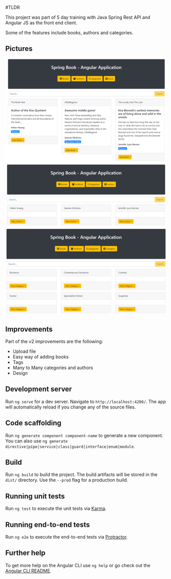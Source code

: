 #TLDR

This project was part of 5 day training with Java Spring Rest API and Angular JS as the front end client.

Some of the features include books, authors and categories.

## Pictures

![Books](https://raw.githubusercontent.com/asakapab0i/bookstore-angular/master/Books.PNG)
![Authors](https://raw.githubusercontent.com/asakapab0i/bookstore-angular/master/Authors.PNG)
![Categories](https://raw.githubusercontent.com/asakapab0i/bookstore-angular/master/Categories.PNG)

## Improvements

Part of the v2 improvements are the following:

- Upload file
- Easy way of adding books
- Tags
- Many to Many categories and authors
- Design

## Development server

Run `ng serve` for a dev server. Navigate to `http://localhost:4200/`. The app will automatically reload if you change any of the source files.

## Code scaffolding

Run `ng generate component component-name` to generate a new component. You can also use `ng generate directive|pipe|service|class|guard|interface|enum|module`.

## Build

Run `ng build` to build the project. The build artifacts will be stored in the `dist/` directory. Use the `--prod` flag for a production build.

## Running unit tests

Run `ng test` to execute the unit tests via [Karma](https://karma-runner.github.io).

## Running end-to-end tests

Run `ng e2e` to execute the end-to-end tests via [Protractor](http://www.protractortest.org/).

## Further help

To get more help on the Angular CLI use `ng help` or go check out the [Angular CLI README](https://github.com/angular/angular-cli/blob/master/README.md).
